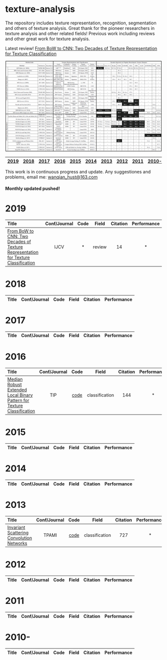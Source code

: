 # texture-analysis
The repository includes texture representation, recognition, segmentation and others of texture analysis.
Great thank for the pioneer researchers in texture analysis and other related fields! 
Previous work including reviews and other great work for texture analysis.

Latest review! [From BoW to CNN: Two Decades of Texture Representation for Texture Classification](https://link.springer.com/content/pdf/10.1007%2Fs11263-018-1125-z.pdf)

![summary](imgs/summary.png)

| [2019](#2019) | [2018](#2018) | [2017](#2017) | [2016](#2016) | [2015](#2015) | [2014](#2014) | [2013](#2013) | [2012](#2012) | [2011](#2011) | [2010-](#2010-) |  
|:--------|:--------:|:--------:|:--------:|:--------|:--------:|:--------:|:--------:|:--------:|:--------:|

This work is in continuous progress and update. Any suggestiones and problems, email me: <wanqian_hust@163.com>   
#### Monthly updated pushed! 

# 2019
| Title | Conf/Journal | Code | Field | Citation | Performance |
|:--------|:--------:|:--------:|:--------:|:--------:|:--------:|
| [From BoW to CNN: Two Decades of Texture Representation for Texture Classification](https://link.springer.com/content/pdf/10.1007%2Fs11263-018-1125-z.pdf) | IJCV | * | review | 14 | * |

# 2018
| Title | Conf/Journal | Code | Field | Citation | Performance |
|:--------|:--------:|:--------:|:--------:|:--------:|:--------:|

# 2017
| Title | Conf/Journal | Code | Field | Citation | Performance |
|:--------|:--------:|:--------:|:--------:|:--------:|:--------:|

# 2016
| Title | Conf/Journal | Code | Field | Citation | Performance |
|:--------|:--------:|:--------:|:--------:|:--------:|:--------:|
| [Median Robust Extended Local Binary Pattern for Texture Classification](https://ieeexplore.ieee.org/document/7393828) | TIP | [code](https://github.com/MIPT-Oulu/LocalBinaryPattern) | classification | 144 | * |

# 2015
| Title | Conf/Journal | Code | Field | Citation | Performance |
|:--------|:--------:|:--------:|:--------:|:--------:|:--------:|

# 2014
| Title | Conf/Journal | Code | Field | Citation | Performance |
|:--------|:--------:|:--------:|:--------:|:--------:|:--------:|

# 2013
| Title | Conf/Journal | Code | Field | Citation | Performance |
|:--------|:--------:|:--------:|:--------:|:--------:|:--------:|
| [Invariant Scattering Convolution Networks](https://ieeexplore.ieee.org/document/6522407) | TPAMI | [code](*) | classification | 727 | * |


# 2012
| Title | Conf/Journal | Code | Field | Citation | Performance |
|:--------|:--------:|:--------:|:--------:|:--------:|:--------:|

# 2011
| Title | Conf/Journal | Code | Field | Citation | Performance |
|:--------|:--------:|:--------:|:--------:|:--------:|:--------:|

# 2010-
| Title | Conf/Journal | Code | Field | Citation | Performance |
|:--------|:--------:|:--------:|:--------:|:--------:|:--------:|
